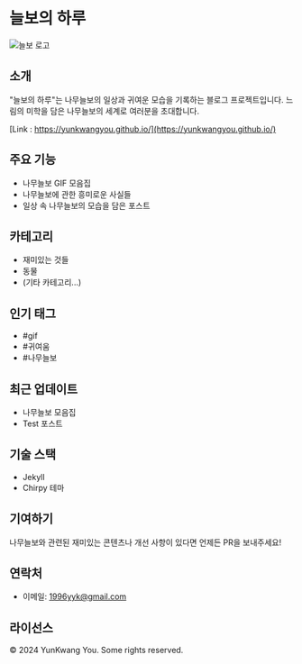 # 늘보의 하루

![늘보 로고](https://png.pngtree.com/png-vector/20240129/ourmid/pngtree-cute-brown-sloth-png-image_11566692.png)

## 소개

"늘보의 하루"는 나무늘보의 일상과 귀여운 모습을 기록하는 블로그 프로젝트입니다. 느림의 미학을 담은 나무늘보의 세계로 여러분을 초대합니다.

[Link : https://yunkwangyou.github.io/](https://yunkwangyou.github.io/)

## 주요 기능

- 나무늘보 GIF 모음집
- 나무늘보에 관한 흥미로운 사실들
- 일상 속 나무늘보의 모습을 담은 포스트

## 카테고리

- 재미있는 것들
- 동물
- (기타 카테고리...)

## 인기 태그

- #gif
- #귀여움
- #나무늘보

## 최근 업데이트

- 나무늘보 모음집
- Test 포스트

## 기술 스택

- Jekyll
- Chirpy 테마

## 기여하기

나무늘보와 관련된 재미있는 콘텐츠나 개선 사항이 있다면 언제든 PR을 보내주세요!

## 연락처

- 이메일: 1996yyk@gmail.com

## 라이선스

© 2024 YunKwang You. Some rights reserved.
